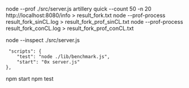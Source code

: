 node --prof ./src/server.js
artillery quick --count 50 -n 20 http://localhost:8080/info > result_fork.txt
node --prof-process result_fork_sinCL.log > result_fork_prof_sinCL.txt
node --prof-process result_fork_conCL.log > result_fork_prof_conCL.txt

node --inspect ./src/server.js

     "scripts": {
        "test": "node ./lib/benchmark.js",
        "start": "0x server.js"
    },

npm start
npm test

